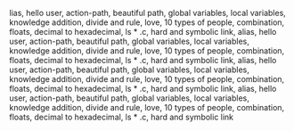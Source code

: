 lias, hello user, action-path, beautiful path, global variables, local variables, knowledge addition, divide and rule, love, 10 types of people, combination, floats, decimal to hexadecimal, ls * .c, hard and symbolic link, alias, hello user, action-path, beautiful path, global variables, local variables, knowledge addition, divide and rule, love, 10 types of people, combination, floats, decimal to hexadecimal, ls * .c, hard and symbolic link, 
alias, hello user, action-path, beautiful path, global variables, local variables, knowledge addition, divide and rule, love, 10 types of people, combination, floats, decimal to hexadecimal, ls * .c, hard and symbolic link, alias, hello user, action-path, beautiful path, global variables, local variables, knowledge addition, divide and rule, love, 10 types of people, combination, floats, decimal to hexadecimal, ls * .c, hard and symbolic link
